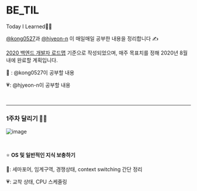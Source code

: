 # BE_TIL
Today I Learned🤸‍♀️

[@kong0527](https://github.com/kong0527)과 [@hjyeon-n](https://github.com/hjyeon-n) 이 매일매일 공부한 내용을 정리합니다 ✍

[2020 백엔드 개발자 로드맵](https://github.com/devJang/developer-roadmap/blob/master/pdf/backend.pdf) 기준으로 작성되었으며, 매주 목표치를 정해 2020년 8월 내에 완료할 계획입니다.

💚 : @kong0527이 공부할 내용

💗:  @hjyeon-n이 공부할 내용

<br>

<hr>

### 1주차 달리기 🏃‍♀️

![image](https://user-images.githubusercontent.com/62419307/89412499-2d992700-d762-11ea-96f2-94a7283f841f.png)

<br>

⭐ **OS 및 일반적인 지식 보충하기**

💚: 세마포어, 임계구역, 경쟁상태, context switching  간단 정리

💗: 교착 상태, CPU 스케줄링 